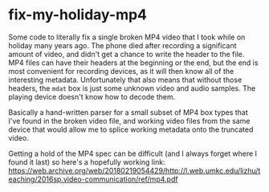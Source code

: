# fix-my-holiday-mp4

Some code to literally fix a single broken MP4 video that I took while on holiday many years ago. The phone died after recording a significant amount of video, and didn't get a chance to write the header to the file. MP4 files can have their headers at the beginning or the end, but the end is most convenient for recording devices, as it will then know all of the interesting metadata. Unfortunately that also means that without those headers, the `mdat` box is just some unknown video and audio samples. The playing device doesn't know how to decode them.

Basically a hand-written parser for a small subset of MP4 box types that I've found in the broken video file, and working video files from the same device that would allow me to splice working metadata onto the truncated video.

Getting a hold of the MP4 spec can be difficult (and I always forget where I found it last) so here's a hopefully working link: <https://web.archive.org/web/20180219054429/http://l.web.umkc.edu/lizhu/teaching/2016sp.video-communication/ref/mp4.pdf>
